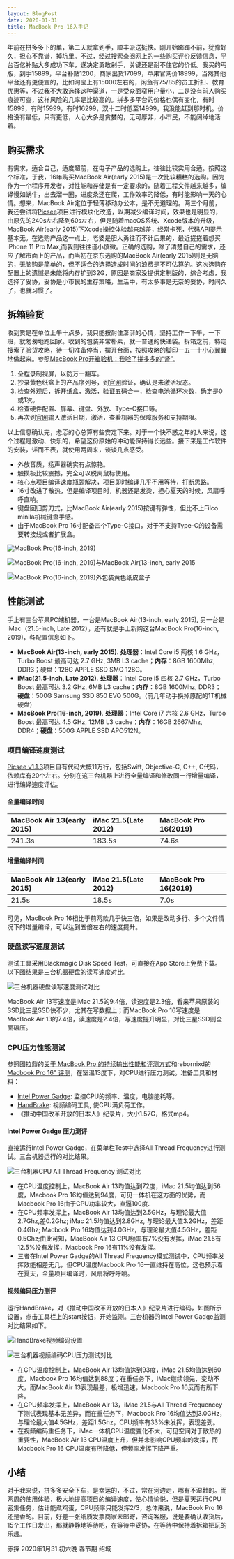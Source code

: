 ```yaml
---
layout: BlogPost
date: 2020-01-31
title: MacBook Pro 16入手记
---
```


年前在拼多多下的单，第二天就拿到手，顺丰派送挺快。刚开始踯躅不前，犹豫好久，担心不靠谱，掉坑里。不过，经过搜索查阅网上的一些购买评价反馈信息，平台百亿补贴大多成功下车，遂决定勇敢剁手，关键还是耐不住它的价低。<!-- more -->我买的丐版，到手15899，平台补贴1200，商家出货17099，苹果官网价18999，当然其他平台还有更便宜的，比如淘宝上有15000左右的，闲鱼有75/85的员工折扣、教育优惠等，不过我不大敢选择这种渠道，一是受众面窄用户量小，二是没有前人购买痕迹可查，这样风险的几率是比较高的。拼多多平台的价格也偶有变化，有时15899，有时15999，有时16299，双十二时低至14999，我没能赶到那时机。价格没有最低，只有更低，人心大多是贪婪的，无可厚非，小市民，不能阔绰地活着。

## **购买需求**
有需求，适合自己，适度超前，在电子产品的选购上，往往比较实用合适。按照这个标准，于我，16年购买MacBook Air(early 2015)是一次比较糟糕的选购。因为作为一个程序开发者，对性能和存储是有一定要求的，随着工程文件越来越多，编译慢如蜗牛，出去溜一圈，进度条还在爬，工作效率的降低，有时能影响一天的心情。想来，MacBook Air定位于轻薄移动办公本，是不无道理的。两三个月前，我还尝试将[Picsee](https://picsee.chitaner.com)项目进行模块化改造，以期减少编译时间，效果也是明显的，由原先的240s左右降到60s左右，但是随着macOS系统、Xcode版本的升级，MacBook Air(early 2015)下Xcode操控体验越来越差，经常卡死，代码API提示基本无。在选购产品这一点上，老婆是胆大勇往而不计后果的，最近搓搓着想买iPhone 11 Pro Max,而我则往往谨小慎微。正确的选购，除了清楚自己的需求，还应了解市面上的产品，而当初在京东选购的MacBook Air(early 2015)则是无脑的，无脑购是简单的，但不适合的选择造成时间的浪费是不可估算的。这次选购在配置上的遗憾是未能将内存扩到32G，原因是商家没提供定制版的，综合考虑，我选择了妥协，妥协是小市民的生存策略，生活中，有太多事是无奈的妥协，时间久了，也就习惯了。

## 拆箱验货
收到货是在单位上午十点多，我只能按耐住澎湃的心情，坚持工作一下午，一下班，就匆匆地跑回家。收到的包装非常朴素，就一普通的快递袋。拆箱之前，特定搜索了验货攻略，待一切准备停当，摆开台面，按照攻略的脚印一五一十小心翼翼地做起来。参照[MacBook Pro开箱验机：我验了拼多多的“肾”](https://post.smzdm.com/p/akmrgm2k/)。

1. 全程录制视屏，以防万一翻车。
2. 抄录黄色纸盒上的产品序列号，到[官网](https://checkcoverage.apple.com/cn/zh)验证，确认是未激活状态。
3. 检查外观后，拆开纸盒，激活，验证五码合一，检查电池循环次数，确定是0或1次。
4. 检查硬件配置、屏幕、键盘、外放、Type-C接口等。
5. 再次到[官网](https://checkcoverage.apple.com/cn/zh)输入激活日期，激活，查看机器的保障服务和支持期限。

以上信息确认完，忐忑的心总算有些安定下来。对于一个快不惑之年的人来说，这个过程是激动、快乐的，希望这份原始的冲动能保持得长远些。接下来是工作软件的安装，详而不表，就使用两周来，谈谈几点感受。

- 外放音质，扬声器确实有点惊艳。
- 触摸板比较震撼，完全可以脱离鼠标使用。
- 核心点项目编译速度瓶颈解决，项目即时编译几乎不用等待，打断思路。
- 16寸改进了散热，但是编译项目时，机器还是发烫，担心夏天的时候，风扇呼呼直响。
- 键盘回归剪刀式，比MacBook Air(early 2015)按键有弹性，但比不上Filco minila机械键盘手感。
- 由于MacBook Pro 16寸配备四个Type-C接口，对于不支持Type-C的设备需要转接线或者扩展盒。

![MacBook Pro(16-inch, 2019)](https://picsee-aliyun.oss-cn-hangzhou.aliyuncs.com/20200201220314_KTjsN0_MacBook_Pro_16.png)

[//]: #![MacBookPro(16-inch,2019)](./images/MacBook_Pro_16.png)

![MacBook Pro(16-inch, 2019)与MacBook Air(13-inch, early 2015](https://picsee-aliyun.oss-cn-hangzhou.aliyuncs.com/20200201220850_Lw8AuJ_pro_air_compare.png)

[//]: #![MacBookPro(16-inch,2019)与MacBookAir(13-inch,early2015)对比](./images/pro_air_compare.png)

![MacBook Pro(16-inch, 2019)外包装黄色纸皮盒子](https://picsee-aliyun.oss-cn-hangzhou.aliyuncs.com/20200201223052_5EKz6W_yellow_box.png)

[//]: #![MacBookPro(16-inch,2019)外包装黄色纸皮盒子](./images/yellow_box.png)

## 性能测试
手上有三台苹果PC端机器，一台是MacBook Air(13-inch, early 2015), 另一台是iMac（21.5-inch, Late 2012），还有就是手上新购这台MacBook Pro(16-inch, 2019)，各配置信息如下。

- **MacBook Air(13-inch, early 2015)**. **处理器**：Intel Core i5 两核 1.6 GHz，Turbo Boost 最高可达 2.7 GHz, 3MB L3 cache；**内存**：8GB 1600Mhz, DDR3；硬盘：128G APPLE SSD SMO 128G。
- **iMac(21.5-inch, Late 2012)**. **处理器**：Intel Core i5 四核 2.7 GHz，Turbo Boost 最高可达 3.2 GHz, 6MB L3 cache；**内存**：8GB 1600Mhz, DDR3；**硬盘**：500G Samsung SSD 850 EVQ 500G。(前几年动手换掉原配的1T机械硬盘)
- **MacBook Pro(16-inch, 2019)**. **处理器**：Intel Core i7 六核 2.6 GHz，Turbo Boost 最高可达 4.5 GHz, 12MB L3 cache；**内存**：16GB 2667Mhz, DDR4；**硬盘**：500G APPLE SSD APO512N。

### 项目编译速度测试
[Picsee v1.1.3](https://picsee.chitaner.com)项目自有代码大概11万行，包括Swift, Objective-C, C++, C代码，依赖库有20个左右。分别在这三台机器上进行全量编译和修改同一行增量编译，进行编译速度评估。
#### 全量编译时间
| MacBook Air 13(early 2015)| iMac 21.5(Late 2012) | MacBook Pro 16(2019) |
|:--|:--|:--|
| 241.3s | 183.5s | 74.6s |
#### 增量编译时间
| MacBook Air 13(early 2015)| iMac 21.5(Late 2012) | MacBook Pro 16(2019) |
|:--|:--|:--|
| 21.5s | 18.5s | 7.0s |

可见，MacBook Pro 16相比于前两款几乎快三倍，如果是改动多行、多个文件情况下的增量编译，可以达到五倍左右的速度提升。
### 硬盘读写速度测试
测试工具采用Blackmagic Disk Speed Test，可直接在App Store上免费下载。以下图结果是三台机器硬盘的读写速度对比。

![三台机器硬盘读写速度测试对比](https://picsee-aliyun.oss-cn-hangzhou.aliyuncs.com/20200201221051_pOlFUk_disk_test.png)

[//]: #![三台机器硬盘读写速度测试对比](./images/disk_test.png)

MacBook Air 13写速度是iMac 21.5的9.4倍，读速度是2.3倍，看来苹果原装的SSD比三星SSD快不少，尤其在写数据上；而MacBook Pro 16写速度是MacBook Air 13的7.4倍，读速度是2.4倍，写速度提升明显，对比三星SSD则全面碾压。
### CPU压力性能测试
参照图拉鼎的[关于 MacBook Pro 的持续输出性能和评测方式](https://imtx.me/archives/2834.html)和rebornixd的[Macbook Pro 16" 评测](https://rebornix.com/work/2019/12/31/rmbp16/)，在室温13度下，对CPU进行压力测试。准备工具和材料：

- [Intel Power Gadge](https://software.intel.com/en-us/articles/intel-power-gadget): 监控CPU的频率、温度，电脑能耗等。
- [HandBrake](https://handbrake.fr/): 视频编码工具, 使CPU满负荷工作。
- 《推动中国改革开放的日本人》纪录片，大小1.57G，格式mp4。

#### Intel Power Gadge 压力测评
直接运行Intel Power Gadge，在菜单栏Test中选择All Thread Frequency进行测试。三台机器运行的对比结果。

![三台机器CPU All Thread Frequency 测试对比](https://picsee-aliyun.oss-cn-hangzhou.aliyuncs.com/20200201221130_988dO4_cpu_all_thread_frequency_test.png)

[//]: #![三台机器CPUAllThreadFrequency测试对比](./images/cpu_all_thread_frequency_test.png)

- 在CPU温度控制上，MacBook Air 13均值达到72度，iMac 21.5均值达到56度，Macbook Pro 16均值达到94度，可见一体机在这方面的优势，而Macbook Pro 16由于CPU功率较大，直逼100度.
- 在CPU频率发挥上，MacBook Air 13均值达到2.5GHz，与理论最大值2.7Ghz,差0.2Ghz; iMac 21.5均值达到2.8GHz, 与理论最大值3.2GHz，差距0.4Ghz; Macbook Pro 16均值达到4.0GHz，与理论最大值4.5GHz，差距0.5Ghz;由此可知，MacBook Air 13 CPU频率有7%没有发挥，iMac 21.5有12.5%没有发挥，Macbook Pro 16有11%没有发挥。
- 三者在Intel Power Gadge的All Thread Frequency模式测试中，CPU频率发挥效能相差无几，但CPU温度Macbook Pro 16一直维持在高位，这也预示着在夏天，全量项目编译时，风扇将呼呼响。
#### 视频编码压力测评
运行HandBrake，对《推动中国改革开放的日本人》纪录片进行编码，如图所示设置，点击工具栏上的start按钮，开始监测。三台机器的Intel Power Gadge监测对比结果如下。

![HandBrake视频编码设置](https://picsee-aliyun.oss-cn-hangzhou.aliyuncs.com/20200201221221_cP7L0V_HandBrake_set.png)

[//]: #![HandBrake视频编码设置](./images/HandBrake_set.png)

![三台机器视频编码CPU压力测试对比](https://picsee-aliyun.oss-cn-hangzhou.aliyuncs.com/20200201221320_nSWhMf_cpu_video_test.png)

[//]: #![三台机器视频编码CPU压力测试对比](./images/cpu_video_test.png)

- 在CPU温度控制上，MacBook Air 13均值达到93度，iMac 21.5均值达到60度，Macbook Pro 16均值达到88度；在重任务下，iMac继续领先，变动不大，而MacBook Air 13表现最差，极增迅速，Macbook Pro 16反而有所下降。
- 在CPU频率发挥上，MacBook Air 13，iMac 21.5与All Thread Frequencey下测试表现基本无差异，而在重任务下，Macbook Pro 16均值达到3.0GHz，与理论最大值4.5GHz，差距1.5Ghz，CPU频率有33%未发挥，表现差劲。
- 在视频编码重任务下，iMac一体机CPU温度变化不大，可见空间对于散热的重要性，MacBook Air 13 CPU温度上升，但并未影响CPU频率的发挥，而Macbook Pro 16 CPU温度有所降低，但频率发挥下降严重。
## 小结
对于我来说，拼多多安全下车，是幸运的，不过，常在河边走，哪有不湿鞋的。而两周的使用体验，极大地提高项目的编译速度，使心情愉悦，但是夏天运行CPU密集任务，估计能煮鸡蛋，CPU频率只能发挥2/3，总体来说，MacBook Pro 16还是香的。目前，好差一张纸质发票商家未邮寄，咨询客服，说是要确认收货后，15个工作日发出，那就静静地等待吧，在等待中妥协，在等待中保持着拆箱把玩的乐趣。

赤探 2020年1月31 初六晚 春节期 绍城